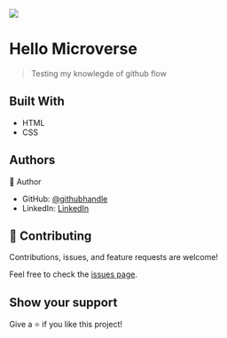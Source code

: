 ![](https://img.shields.io/badge/Microverse-blueviolet)

# Hello Microverse

> Testing my knowlegde of github flow 


## Built With

- HTML
- CSS

## Authors

👤 Author

- GitHub: [@githubhandle](https://github.com/HammadSiddique)
- LinkedIn: [LinkedIn](https://www.linkedin.com/in/hammad-siddique-6a5469231/)

## 🤝 Contributing

Contributions, issues, and feature requests are welcome!

Feel free to check the [issues page](../../issues/).

## Show your support

Give a ⭐️ if you like this project!

